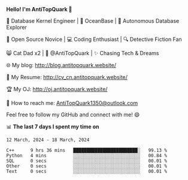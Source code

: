
**Hello! I'm AntiTopQuark 👋**

🔧 Database Kernel Engineer | 🌊 OceanBase | 🤖 Autonomous Database Explorer

🌱 Open Source Novice | 💻 Coding Enthusiast | 🔍 Detective Fiction Fan

😸 Cat Dad x2 | 🎉 @AntiTopQuark | ✨ Chasing Tech & Dreams

🌐 My blog: http://blog.antitopquark.website/

📄 My Resume: http://cv_cn.antitopquark.website/

🏆 My OJ: http://oj.antitopquark.website/

📧 How to reach me: AntiTopQuark1350@outlook.com

Feel free to follow my GitHub and connect with me! 😄

📊 **The last 7 days I spent my time on** 

<!--START_SECTION:waka-->
```text
12 March, 2024 - 18 March, 2024

C++      9 hrs 36 mins   ████████████████████████░   99.13 % 
Python   4 mins          ░░░░░░░░░░░░░░░░░░░░░░░░░   00.84 % 
SQL      0 secs          ░░░░░░░░░░░░░░░░░░░░░░░░░   00.01 % 
Other    0 secs          ░░░░░░░░░░░░░░░░░░░░░░░░░   00.01 % 
Text     0 secs          ░░░░░░░░░░░░░░░░░░░░░░░░░   00.01 %
```
<!--END_SECTION:waka-->


